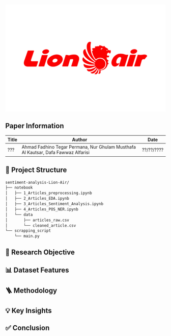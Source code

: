 <br><img src="image/image.png" width="1280"><br>
## Paper Information
Title | Author | Date
---|---|---
??? | Ahmad Fadhino Tegar Permana, Nur Ghulam Musthafa Al Kautsar, Dafa Fawwaz Alfarisi | ??/??/????

## 📂 Project Structure
```bash
sentiment-analysis-Lion-Air/
├── notebook
│   ├── 1_Articles_preprocessing.ipynb
│   ├── 2_Articles_EDA.ipynb
│   ├── 3_Articles_Sentiment_Analysis.ipynb
│   ├── 4_Articles_POS_NER.ipynb
│   └── data
│       ├── articles_raw.csv
│       └── cleaned_article.csv
└── scrapping_script
    └── main.py
```

## 🎯 Research Objective

## 📊 Dataset Features

## 🪜 Methodology

## 💡 Key Insights

## ✅ Conclusion